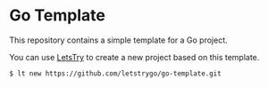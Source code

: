 # Go Template

This repository contains a simple template for a Go project.

You can use [LetsTry](https://github.com/letstrygo/letstry) to create a new project based on this template.

```bash
$ lt new https://github.com/letstrygo/go-template.git
```
